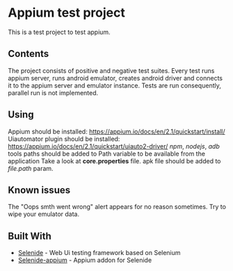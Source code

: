 # Appium test project

This is a test project to test appium.

## Contents

The project consists of positive and negative test suites. 
Every test runs appium server, runs android emulator, creates android driver and connects it to the appium server and emulator instance.
Tests are run consequently, parallel run is not implemented.

## Using

Appium should be installed: https://appium.io/docs/en/2.1/quickstart/install/
Uiautomator plugin should be installed: https://appium.io/docs/en/2.1/quickstart/uiauto2-driver/
_npm_, _nodejs_, _adb_ tools paths should be added to Path variable to be available from the application
Take a look at **core.properties** file. 
apk file should be added to _file.path_ param.

## Known issues

The "Oops smth went wrong" alert appears for no reason sometimes. Try to wipe your emulator data.

## Built With

* [Selenide](https://selenide.org/) - Web Ui testing framework based on Selenium
* [Selenide-appium](https://github.com/selenide/selenide-appium) - Appium addon for Selenide

